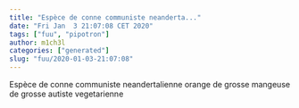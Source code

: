 ```yaml
---
title: "Espèce de conne communiste neanderta..."
date: "Fri Jan  3 21:07:08 CET 2020"
tags: ["fuu", "pipotron"]
author: m1ch3l
categories: ["generated"]
slug: "fuu/2020-01-03-21:07:08"
---
```


Espèce de conne communiste neandertalienne orange de grosse mangeuse de grosse autiste vegetarienne
